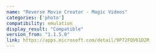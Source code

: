 ```yaml
---
name: "Reverse Movie Creator - Magic Videos"
categories: ['photo']
compatibility: emulation
display_result: "Compatible"
version_from: "1.1.5.0"
link: https://apps.microsoft.com/detail/9P72FQV61D2R
---
```

